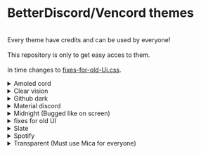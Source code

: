 # BetterDiscord/Vencord themes
<br>Every theme have credits and can be used by everyone!</br>
<br>This repository is only to get easy acces to them.</br>
<br>In time changes to [fixes-for-old-Ui.css][def].</br>

[def]: https://github.com/kmmiio99o/Themes/blob/main/fixes-for-old-UI.css
<details>
<summary>Amoled cord</summary>
<img src="icons/Amoled-cord.png" width="1000" />
</details>
<details>
<summary>Clear vision</summary>
<img src="icons/Clear-vision.jpg" width="1000" />
</details>
<details>
<summary>Github dark</summary>
<img src="icons/Github-dark.png" width="1000" />
</details>
<details>
<summary>Material discord</summary>
<img src="icons/Material-discord.png" width="1000" />
</details>
<details>
<summary>Midnight (Bugged like on screen)</summary>
<img src="icons/Midnight.png" width="1000" />
</details>
<details>
<summary>fixes for old UI</summary>
<img src="icons/old-UI.png" width="1000" />
</details>
<details>
<summary>Slate</summary>
<img src="icons/Slate.png" width="1000" />
</details>
<details>
<summary>Spotify</summary>
<img src="icons/Spotify.png" width="1000" />
</details>
<details>
<summary>Transparent (Must use Mica for everyone)</summary>
<img src="icons/Transparent.png" width="1000" />
</details>
